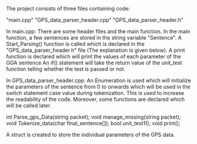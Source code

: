 The project consists of three files containing code:

"main.cpp"
"GPS_data_parser_header.cpp"
"GPS_data_parser_header.h"

In main.cpp:
There are some header files and the main function. In the main function, a few sentences are stored in the string variable "Sentence".
A Start_Parsing() function is called which is declared in the "GPS_data_parser_header.h" file (The explanation is given below).
A print function is declared which will print the values of each parameter of the GGA sentence
An if() statement will take the return value of the unit_test function telling whether the test is passed or not.

In GPS_data_parser_header.cpp:
An Enumeration is used which will initialize the parameters of the sentence from 0 to onwards which will be used in the switch statement case value during tokenization. 
This is used to increase the readability of the code.
Moreover, some functions are declared which will be called later.

int Parse_gps_Data(string packet);
void manage_missing(string packet);
void Tokenize_data(char final_sentence[]);
bool unit_test1();
void print();

A struct is created to store the individual parameters of the GPS data.

